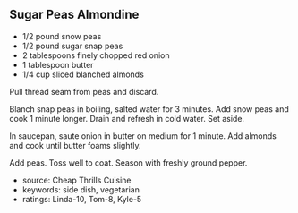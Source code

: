 Sugar Peas Almondine
--------------------

- 1/2 pound snow peas
- 1/2 pound sugar snap peas
- 2 tablespoons finely chopped red onion
- 1 tablespoon butter
- 1/4 cup sliced blanched almonds

Pull thread seam from peas and discard.

Blanch snap peas in boiling, salted water for 3 minutes.  Add snow
peas and cook 1 minute longer.  Drain and refresh in cold water.  Set
aside.

In saucepan, saute onion in butter on medium for 1 minute.  Add
almonds and cook until butter foams slightly.

Add peas.  Toss well to coat.  Season with freshly ground pepper.

- source: Cheap Thrills Cuisine
- keywords: side dish, vegetarian
- ratings: Linda-10, Tom-8, Kyle-5
